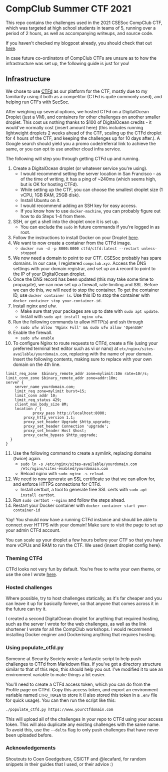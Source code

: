 # CompClub Summer CTF 2021

This repo contains the challenges used in the 2021 CSESoc CompClub CTF, which was targeted at high school students in teams of 5, running over a period of 2 hours, as well as accompanying writeups, and source code.

If you haven't checked my blogpost already, you should check that out [here](https://www.abiram.me/compclub-2021).

In case future co-ordinators of CompClub CTFs are unsure as to how the infrastructure was set up, the following guide is just for you!

## Infrastructure

We chose to use [CTFd](https://github.com/ctfd/ctfd) as our platform for the CTF, mostly due to my familiarity using it both as a competitor (CTFd is quite commonly used), and helping run CTFs with SecSoc.

After weighing up several options, we hosted CTFd on a DigitalOcean Droplet (just a VM), and containers for other challenges on another smaller droplet. This cost us nothing thanks to $100 of DigitalOcean credits - it would've normally cost {insert amount here} (this includes running lightweight droplets 2 weeks ahead of the CTF, scaling up the CTFd droplet for 4 hours of the CTF, and keeping the challenges up for 10 days after.). A Google search should yield you a promo code/referral link to achieve the same, or you can opt to use another cloud infra service.

The following will step you through getting CTFd up and running.

1. Create a DigitalOcean droplet (or whatever service you're using).
    - I would recommend setting the server location in San Francisco - as of the time of writing, it has a ping of ~240ms (which seems high, but is OK for hosting CTFd).
    - While setting up the CTF, you can choose the smallest droplet size (1 vCPU, 1GB RAM, 25GB disk).
    - Install Ubuntu on it.
    - I would recommend adding an SSH key for easy access.
    - If you know how to use `docker-machine`, you can probably figure out how to do Steps 1-4 from there.
2. SSH, or get a shell into the droplet once it is set up.
    - You can exclude the `sudo` in future commands if you're logged in as root.
3. Follow the instructions to install Docker on your Droplet [here](https://docs.docker.com/engine/install/).
4. We want to now create a container from the CTFd image.
    - `docker run -d -p 8000:8000 ctfd/ctfd:latest --restart unless-stopped`
5. We now need a domain to point to our CTF. CSESoc probably has spare domains. In our case, I registered `compclub.xyz`. Access the DNS settings with your domain registrar, and set up an `A` record to point to the IP of your DigitalOcean droplet. 
6. Once the DNS record has been updated (this may take some time to propagate), we can now set up a firewall, rate limiting and SSL. Before we can do this, we will need to stop the container. To get the container ID, use `docker container ls`. Use this ID to stop the container with `docker container stop your-container-id`.
7. Install nginx and ufw.
    - Make sure that your packages are up to date with `sudo apt update`.
    - Install with `sudo apt install nginx ufw`.
8. Run the following commands to allow HTTP(s) and ssh through
    - `sudo ufw allow 'Nginx Full' && sudo ufw allow 'OpenSSH'`
9. Enable the firewall.
    - `sudo ufw enable`
10. To configure Nginx to route requests to CTFd, create a file (using your preferred terminal text editor such as vi or nano) at `etc/nginx/sites-available/yourdomain.com`, replacing with the name of your domain. Insert the following contents, making sure to replace with your own domain on the 4th line.
```
limit_req_zone  $binary_remote_addr zone=mylimit:10m rate=10r/s;
limit_conn_zone $binary_remote_addr zone=addr:10m;
server {
	server_name yourdomain.com;
	limit_req zone=mylimit burst=15;
	limit_conn addr 10;
	limit_req_status 429;
	client_max_body_size 8M;
	location / {
    		proxy_pass http://localhost:8000;
        proxy_http_version 1.1;
        proxy_set_header Upgrade $http_upgrade;
        proxy_set_header Connection 'upgrade';
        proxy_set_header Host $host;
        proxy_cache_bypass $http_upgrade;
  }
}
```
11. Use the following command to create a symlink, replacing domains (twice) again.
    - `sudo ln -s /etc/nginx/sites-available/yourdomain.com /etc/nginx/sites-enabled/yourdomain.com`
    - Reload nginx with `sudo nginx -s reload`.
12. We need to now generate an SSL certificate so that we can allow for, and enforce HTTPS connections for CTFd.
    - Install certbot, a tool to generate free SSL certs with `sudo apt install certbot`.
13. Run `sudo certbot --nginx` and follow the steps ahead.
14. Restart your Docker container with `docker container start your-container-id`

Yay! You should now have a running CTFd instance and should be able to connect over HTTPS with your domain! Make sure to visit the page to set up your admin CTFd account.

You can scale up your droplet a few hours before your CTF so that you have more vCPUs and RAM to run the CTF. We used {insert droplet config here}.

### Theming CTFd

CTFd looks not very fun by default. You're free to write your own theme, or use the one I wrote [here](https://www.github.com/abiramen/ctfd-nebula-theme).

### Hosted challenges

Where possible, try to host challenges statically, as it's far cheaper and you can leave it up for basically forever, so that anyone that comes across it in the future can try it.

I created a second DigitalOcean droplet for anything that required hosting, such as the server I wrote for the web challenges, as well as the link shortener I wrote for all the CompClub workshops. I would recommend installing Docker enginer and Dockerising anything that requires hosting.

### Using populate_ctfd.py
Someone at Security Society wrote a fantastic script to help push challenges to CTFd from Markdown files. If you've got a directory structure similar to that of this repo, this should help you out. I've modified it to use an environment variable to make things a bit easier.

You'll need to create a CTFd access token, which you can do from the Profile page on CTFd. Copy this access token, and export an environment variable named `CTFD_TOKEN` to store it (I also stored this token in a `.env` file for quick usage). You can then run the script like this:

```bash
./populate_ctfd.py https://www.yourctfdomain.com
```

This will upload all of the challenges in your repo to CTFd using your access token. This will also duplicate any existing challenges with the same name. To avoid this, use the `--delta` flag to only push challenges that have never been uploaded before.

### Acknowledgements
Shoutouts to Coen Goedgebure, CSICTF and @lecafard, for random snippets in their guides that I used, or their advice :)
